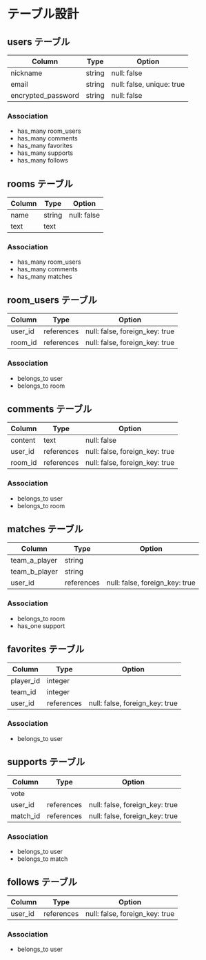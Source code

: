 # テーブル設計

## users テーブル

| Column             | Type   | Option                    |
| ------------------ | ------ | ------------------------- |
| nickname           | string | null: false               |
| email              | string | null: false, unique: true |
| encrypted_password | string | null: false               |

### Association

- has_many room_users
- has_many comments
- has_many favorites
- has_many supports
- has_many follows

## rooms テーブル

| Column | Type   | Option      |
| ------ | ------ | ----------- |
| name   | string | null: false |
| text   | text   |             |

### Association

- has_many room_users
- has_many comments
- has_many matches

## room_users テーブル

| Column  | Type       | Option                         |
| ------- | ---------- | ------------------------------ |
| user_id | references | null: false, foreign_key: true |
| room_id | references | null: false, foreign_key: true |

### Association

- belongs_to user
- belongs_to room

## comments テーブル

| Column  | Type       | Option                         |
| ------- | ---------- | ------------------------------ |
| content | text       | null: false                    |
| user_id | references | null: false, foreign_key: true |
| room_id | references | null: false, foreign_key: true |

### Association

- belongs_to user
- belongs_to room

## matches テーブル

| Column        | Type       | Option                         |
| ------------- | ---------- | ------------------------------ |
| team_a_player | string     |                                |
| team_b_player | string     |                                |
| user_id       | references | null: false, foreign_key: true |

### Association

- belongs_to room
- has_one support

## favorites テーブル

| Column    | Type       | Option                         |
| --------- | ---------- | ------------------------------ |
| player_id | integer    |                                |
| team_id   | integer    |                                |
| user_id   | references | null: false, foreign_key: true |

### Association

- belongs_to user

## supports テーブル

| Column   | Type       | Option                         |
| -------- | ---------- | ------------------------------ |
| vote     |            |                                |
| user_id  | references | null: false, foreign_key: true |
| match_id | references | null: false, foreign_key: true |

### Association

- belongs_to user
- belongs_to match

## follows テーブル

| Column  | Type       | Option                         |
| ------- | ---------- | ------------------------------ |
| user_id | references | null: false, foreign_key: true |

### Association

- belongs_to user